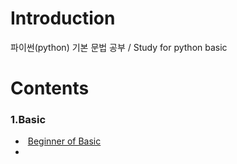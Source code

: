 # Introduction

파이썬(python) 기본 문법 공부 / Study for python basic 

# Contents

### 1.Basic 

- ​	[Beginner of Basic](https://github.com/ChanYoung-dev/pythonBasic/tree/master/HelloWorld/1.%20Basic/Basic_of_Basic "basic")
- 

